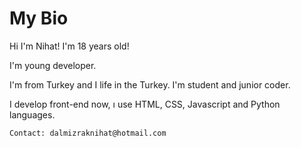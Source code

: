 <h1> My Bio </h1>

<p> Hi I'm Nihat! I'm 18 years old!</p>

<p> I'm young developer.</p>

<p> I'm from Turkey and I life in the Turkey. I'm student and junior coder.</p>

<p> I develop front-end now, ı use HTML, CSS, Javascript and Python languages. </p>

```
Contact: dalmizraknihat@hotmail.com
```
